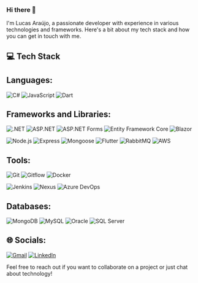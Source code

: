 ### Hi there 👋

I'm Lucas Araújo, a passionate developer with experience in various technologies and frameworks. Here's a bit about my tech stack and how you can get in touch with me.

## 💻 Tech Stack

 **Languages:**
- 
  ![C#](https://img.shields.io/badge/c%23-%23239120.svg?style=for-the-badge&logo=c-sharp&logoColor=white)
  ![JavaScript](https://img.shields.io/badge/javascript-%23323330.svg?style=for-the-badge&logo=javascript&logoColor=%23F7DF1E)
  ![Dart](https://img.shields.io/badge/dart-%230175C2.svg?style=for-the-badge&logo=dart&logoColor=white)

 **Frameworks and Libraries:**
 -
  ![.NET](https://img.shields.io/badge/.NET-512BD4?style=for-the-badge&logo=dotnet&logoColor=white)
  ![ASP.NET](https://img.shields.io/badge/ASP.NET-5C2D91?style=for-the-badge&logo=dotnet&logoColor=white)
  ![ASP.NET Forms](https://img.shields.io/badge/ASP.NET%20Forms-5C2D91?style=for-the-badge&logo=dotnet&logoColor=white)
  ![Entity Framework Core](https://img.shields.io/badge/Entity%20Framework%20Core-512BD4?style=for-the-badge&logo=dotnet&logoColor=white)
  ![Blazor](https://img.shields.io/badge/Blazor-512BD4?style=for-the-badge&logo=blazor&logoColor=white)
  
  ![Node.js](https://img.shields.io/badge/node.js-6DA55F?style=for-the-badge&logo=node.js&logoColor=white)
  ![Express](https://img.shields.io/badge/express.js-%23404d59.svg?style=for-the-badge&logo=express&logoColor=%2361DAFB)
  ![Mongoose](https://img.shields.io/badge/mongoose-%2300f.svg?style=for-the-badge&logo=mongoose&logoColor=white)
   ![Flutter](https://img.shields.io/badge/Flutter-02569B?style=for-the-badge&logo=flutter&logoColor=white)
  ![RabbitMQ](https://img.shields.io/badge/RabbitMQ-ff6600?style=for-the-badge&logo=rabbitmq&logoColor=white)
  ![AWS](https://img.shields.io/badge/AWS-%23FF9900.svg?style=for-the-badge&logo=amazon-aws&logoColor=white)

 **Tools:**
- 
  ![Git](https://img.shields.io/badge/git-%23F05033.svg?style=for-the-badge&logo=git&logoColor=white)
  ![Gitflow](https://img.shields.io/badge/Gitflow-31B2F2?style=for-the-badge&logo=git&logoColor=white)
  ![Docker](https://img.shields.io/badge/docker-%230db7ed.svg?style=for-the-badge&logo=docker&logoColor=white)
  
  ![Jenkins](https://img.shields.io/badge/jenkins-%232C5263.svg?style=for-the-badge&logo=jenkins&logoColor=white)
  ![Nexus](https://img.shields.io/badge/nexus-%2300f.svg?style=for-the-badge&logo=nexus&logoColor=white)
  ![Azure DevOps](https://img.shields.io/badge/Azure%20DevOps-0078D7?style=for-the-badge&logo=azure-devops&logoColor=white)

 **Databases:**
- 
  ![MongoDB](https://img.shields.io/badge/mongodb-%2347A248.svg?style=for-the-badge&logo=mongodb&logoColor=white)
  ![MySQL](https://img.shields.io/badge/mysql-%2300f.svg?style=for-the-badge&logo=mysql&logoColor=white)
  ![Oracle](https://img.shields.io/badge/oracle-%23F00000.svg?style=for-the-badge&logo=oracle&logoColor=white)
  ![SQL Server](https://img.shields.io/badge/sql%20server-%23CC2927.svg?style=for-the-badge&logo=microsoft-sql-server&logoColor=white)
## 🌐 Socials:

[![Gmail](https://img.shields.io/badge/Gmail-D14836?style=for-the-badge&logo=gmail&logoColor=white)](mailto:dev.lucasaraujoo@gmail.com)
[![LinkedIn](https://img.shields.io/badge/linkedin-%230077B5.svg?style=for-the-badge&logo=linkedin&logoColor=white)](https://www.linkedin.com/in/dev-lucas-araujo)


Feel free to reach out if you want to collaborate on a project or just chat about technology!
